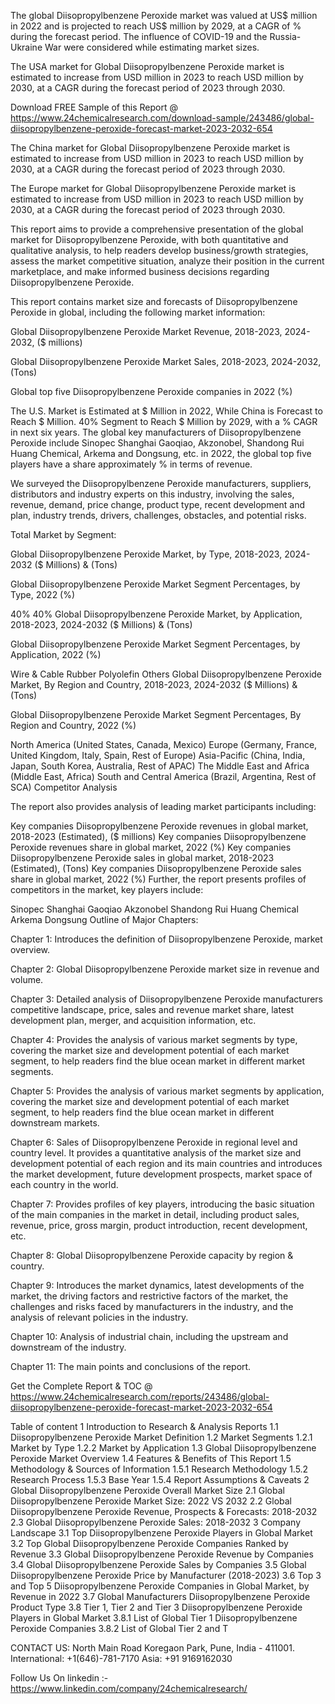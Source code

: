 The global Diisopropylbenzene Peroxide market was valued at US$ million in 2022 and is projected to reach US$ million by 2029, at a CAGR of % during the forecast period. The influence of COVID-19 and the Russia-Ukraine War were considered while estimating market sizes.

The USA market for Global Diisopropylbenzene Peroxide market is estimated to increase from USD million in 2023 to reach USD million by 2030, at a CAGR during the forecast period of 2023 through 2030.

Download FREE Sample of this Report @ https://www.24chemicalresearch.com/download-sample/243486/global-diisopropylbenzene-peroxide-forecast-market-2023-2032-654

The China market for Global Diisopropylbenzene Peroxide market is estimated to increase from USD million in 2023 to reach USD million by 2030, at a CAGR during the forecast period of 2023 through 2030.

The Europe market for Global Diisopropylbenzene Peroxide market is estimated to increase from USD million in 2023 to reach USD million by 2030, at a CAGR during the forecast period of 2023 through 2030.

This report aims to provide a comprehensive presentation of the global market for Diisopropylbenzene Peroxide, with both quantitative and qualitative analysis, to help readers develop business/growth strategies, assess the market competitive situation, analyze their position in the current marketplace, and make informed business decisions regarding Diisopropylbenzene Peroxide.

This report contains market size and forecasts of Diisopropylbenzene Peroxide in global, including the following market information:

Global Diisopropylbenzene Peroxide Market Revenue, 2018-2023, 2024-2032, ($ millions)

Global Diisopropylbenzene Peroxide Market Sales, 2018-2023, 2024-2032, (Tons)

Global top five Diisopropylbenzene Peroxide companies in 2022 (%)

The U.S. Market is Estimated at $ Million in 2022, While China is Forecast to Reach $ Million.
40% Segment to Reach $ Million by 2029, with a % CAGR in next six years.
The global key manufacturers of Diisopropylbenzene Peroxide include Sinopec Shanghai Gaoqiao, Akzonobel, Shandong Rui Huang Chemical, Arkema and Dongsung, etc. in 2022, the global top five players have a share approximately % in terms of revenue.

We surveyed the Diisopropylbenzene Peroxide manufacturers, suppliers, distributors and industry experts on this industry, involving the sales, revenue, demand, price change, product type, recent development and plan, industry trends, drivers, challenges, obstacles, and potential risks.

Total Market by Segment:

Global Diisopropylbenzene Peroxide Market, by Type, 2018-2023, 2024-2032 ($ Millions) & (Tons)

Global Diisopropylbenzene Peroxide Market Segment Percentages, by Type, 2022 (%)

40%
40%
Global Diisopropylbenzene Peroxide Market, by Application, 2018-2023, 2024-2032 ($ Millions) & (Tons)

Global Diisopropylbenzene Peroxide Market Segment Percentages, by Application, 2022 (%)

Wire & Cable
Rubber
Polyolefin
Others
Global Diisopropylbenzene Peroxide Market, By Region and Country, 2018-2023, 2024-2032 ($ Millions) & (Tons)

Global Diisopropylbenzene Peroxide Market Segment Percentages, By Region and Country, 2022 (%)

North America (United States, Canada, Mexico)
Europe (Germany, France, United Kingdom, Italy, Spain, Rest of Europe)
Asia-Pacific (China, India, Japan, South Korea, Australia, Rest of APAC)
The Middle East and Africa (Middle East, Africa)
South and Central America (Brazil, Argentina, Rest of SCA)
Competitor Analysis

The report also provides analysis of leading market participants including:

Key companies Diisopropylbenzene Peroxide revenues in global market, 2018-2023 (Estimated), ($ millions)
Key companies Diisopropylbenzene Peroxide revenues share in global market, 2022 (%)
Key companies Diisopropylbenzene Peroxide sales in global market, 2018-2023 (Estimated), (Tons)
Key companies Diisopropylbenzene Peroxide sales share in global market, 2022 (%)
Further, the report presents profiles of competitors in the market, key players include:

Sinopec Shanghai Gaoqiao
Akzonobel
Shandong Rui Huang Chemical
Arkema
Dongsung
Outline of Major Chapters:

Chapter 1: Introduces the definition of Diisopropylbenzene Peroxide, market overview.

Chapter 2: Global Diisopropylbenzene Peroxide market size in revenue and volume.

Chapter 3: Detailed analysis of Diisopropylbenzene Peroxide manufacturers competitive landscape, price, sales and revenue market share, latest development plan, merger, and acquisition information, etc.

Chapter 4: Provides the analysis of various market segments by type, covering the market size and development potential of each market segment, to help readers find the blue ocean market in different market segments.

Chapter 5: Provides the analysis of various market segments by application, covering the market size and development potential of each market segment, to help readers find the blue ocean market in different downstream markets.

Chapter 6: Sales of Diisopropylbenzene Peroxide in regional level and country level. It provides a quantitative analysis of the market size and development potential of each region and its main countries and introduces the market development, future development prospects, market space of each country in the world.

Chapter 7: Provides profiles of key players, introducing the basic situation of the main companies in the market in detail, including product sales, revenue, price, gross margin, product introduction, recent development, etc.

Chapter 8: Global Diisopropylbenzene Peroxide capacity by region & country.

Chapter 9: Introduces the market dynamics, latest developments of the market, the driving factors and restrictive factors of the market, the challenges and risks faced by manufacturers in the industry, and the analysis of relevant policies in the industry.

Chapter 10: Analysis of industrial chain, including the upstream and downstream of the industry.

Chapter 11: The main points and conclusions of the report.

Get the Complete Report & TOC @ https://www.24chemicalresearch.com/reports/243486/global-diisopropylbenzene-peroxide-forecast-market-2023-2032-654

Table of content
1 Introduction to Research & Analysis Reports
1.1 Diisopropylbenzene Peroxide Market Definition
1.2 Market Segments
1.2.1 Market by Type
1.2.2 Market by Application
1.3 Global Diisopropylbenzene Peroxide Market Overview
1.4 Features & Benefits of This Report
1.5 Methodology & Sources of Information
1.5.1 Research Methodology
1.5.2 Research Process
1.5.3 Base Year
1.5.4 Report Assumptions & Caveats
2 Global Diisopropylbenzene Peroxide Overall Market Size
2.1 Global Diisopropylbenzene Peroxide Market Size: 2022 VS 2032
2.2 Global Diisopropylbenzene Peroxide Revenue, Prospects & Forecasts: 2018-2032
2.3 Global Diisopropylbenzene Peroxide Sales: 2018-2032
3 Company Landscape
3.1 Top Diisopropylbenzene Peroxide Players in Global Market
3.2 Top Global Diisopropylbenzene Peroxide Companies Ranked by Revenue
3.3 Global Diisopropylbenzene Peroxide Revenue by Companies
3.4 Global Diisopropylbenzene Peroxide Sales by Companies
3.5 Global Diisopropylbenzene Peroxide Price by Manufacturer (2018-2023)
3.6 Top 3 and Top 5 Diisopropylbenzene Peroxide Companies in Global Market, by Revenue in 2022
3.7 Global Manufacturers Diisopropylbenzene Peroxide Product Type
3.8 Tier 1, Tier 2 and Tier 3 Diisopropylbenzene Peroxide Players in Global Market
3.8.1 List of Global Tier 1 Diisopropylbenzene Peroxide Companies
3.8.2 List of Global Tier 2 and T

CONTACT US:
North Main Road Koregaon Park, Pune, India - 411001.
International: +1(646)-781-7170
Asia: +91 9169162030

Follow Us On linkedin :- https://www.linkedin.com/company/24chemicalresearch/
